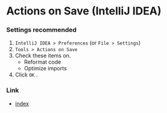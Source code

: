 # Actions on Save (IntelliJ IDEA)

### Settings recommended

1. `IntelliJ IDEA > Preferences` (or `File > Settings`)
2. `Tools > Actions on Save`
3. Check these items on.
    - Reformat code
    - Optimize imports
4. Click `OK` .

### Link

- [index](../index.md)

